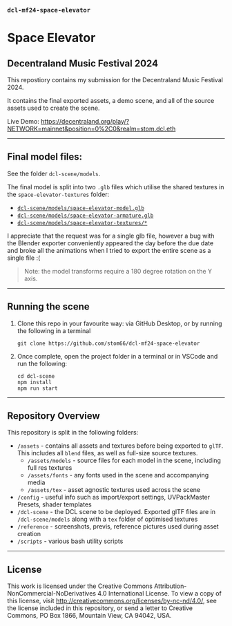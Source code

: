 ### `dcl-mf24-space-elevator`

# Space Elevator
## Decentraland Music Festival 2024

This repostiory contains my submission for the Decentraland Music Festival 2024. 

It contains the final exported assets, a demo scene, and all of the source assets used to create the scene.

Live Demo: https://decentraland.org/play/?NETWORK=mainnet&position=0%2C0&realm=stom.dcl.eth

---

## Final model files:

See the folder `dcl-scene/models`.

The final model is split into two `.glb` files which utilise the shared textures in the `space-elevator-textures` folder:

* [`dcl-scene/models/space-elevator-model.glb`](https://github.com/stom66/dcl-mf24-space-elevator/blob/main/dcl-scene/models/space-elevator-model.glb)
* [`dcl-scene/models/space-elevator-armature.glb`](https://github.com/stom66/dcl-mf24-space-elevator/blob/main/dcl-scene/models/space-elevator-armature.glb.gltf)
* [`dcl-scene/models/space-elevator-textures/*`](https://github.com/stom66/dcl-mf24-space-elevator/tree/main/dcl-scene/models/space-elevator-textures)

I appreciate that the request was for a single glb file, however a bug with the Blender exporter conveniently appeared the day before the due date and broke all the animations when I tried to export the entire scene as a single file :(
	
> Note: the model transforms require a 180 degree rotation on the Y axis.


---

## Running the scene

1) Clone this repo in your favourite way: via GitHub Desktop, or by running the following in a terminal
	```
	git clone https://github.com/stom66/dcl-mf24-space-elevator
	```
1) Once complete, open the project folder in a terminal or in VSCode and run the following:
	```
    cd dcl-scene
	npm install
	npm run start
	```

---

## Repository Overview

This repository is split in the following folders:

* `/assets` - contains all assets and textures before being exported to `glTF`. This includes all `blend` files, as well as full-size source textures.
    * `/assets/models` - source files for each model in the scene, including full res textures
    * `/assets/fonts` - any fonts used in the scene and accompanying media
    * `/assets/tex` - asset agnostic textures used across the scene
* `/config` - useful info such as import/export settings, UVPackMaster Presets, shader templates
* `/dcl-scene` - the DCL scene to be deployed. Exported glTF files are in `/dcl-scene/models` along with a `tex` folder of optimised textures
* `/reference` - screenshots, previs, reference pictures used during asset creation
* `/scripts` - various bash utility scripts

---

## License

This work is licensed under the Creative Commons Attribution-NonCommercial-NoDerivatives 4.0 International License. To view a copy of this license, visit http://creativecommons.org/licenses/by-nc-nd/4.0/, see the license included in this repository, or send a letter to Creative Commons, PO Box 1866, Mountain View, CA 94042, USA.